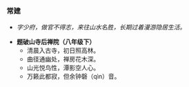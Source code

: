 ### 常建
- _字少府，做官不得志，来往山水名胜，长期过着漫游隐居生活。_

* **题破山寺后禅院（八年级下）**
  * 清晨入古寺，初日照高林。
  * 曲径通幽处，禅房花木深。
  * 山光悦鸟性，潭影空人心。
  * 万籁此都寂，但余钟磬（qìn）音。
